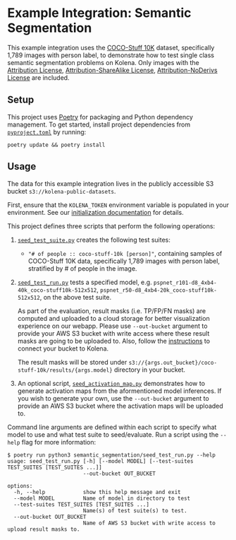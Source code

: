 # Example Integration: Semantic Segmentation

This example integration uses the [COCO-Stuff 10K](https://github.com/nightrome/cocostuff10k) dataset, specifically
1,789 images with person label, to demonstrate how to test single class semantic segmentation problems on Kolena. Only
images with the [Attribution License](http://creativecommons.org/licenses/by/2.0/),
[Attribution-ShareAlike License](http://creativecommons.org/licenses/by-sa/2.0/),
[Attribution-NoDerivs License](http://creativecommons.org/licenses/by-nd/2.0/) are included.

## Setup

This project uses [Poetry](https://python-poetry.org/) for packaging and Python dependency management. To get started,
install project dependencies from [`pyproject.toml`](./pyproject.toml) by running:

```shell
poetry update && poetry install
```

## Usage

The data for this example integration lives in the publicly accessible S3 bucket `s3://kolena-public-datasets`.

First, ensure that the `KOLENA_TOKEN` environment variable is populated in your environment. See our
[initialization documentation](https://docs.kolena.io/installing-kolena/#initialization) for details.

This project defines three scripts that perform the following operations:

1. [`seed_test_suite.py`](semantic_segmentation/seed_test_suite.py) creates the following test suites:

    - `"# of people :: coco-stuff-10k [person]"`, containing samples of COCO-Stuff 10K data, specifically 1,789 images
    with person label, stratified by # of people in the image.

2. [`seed_test_run.py`](semantic_segmentation/seed_test_run.py) tests a specified model,
e.g. `pspnet_r101-d8_4xb4-40k_coco-stuff10k-512x512`, `pspnet_r50-d8_4xb4-20k_coco-stuff10k-512x512`, on the above
test suite.

    As part of the evaluation, result masks (i.e. TP/FP/FN masks) are computed and uploaded to a cloud storage for
    better visualization experience on our webapp. Please use `--out-bucket` argument to provide your AWS S3 bucket
    with write access where these result masks are going to be uploaded to. Also, follow the
    [instructions](https://docs.kolena.io/connecting-cloud-storage/amazon-s3/) to connect
    your bucket to Kolena.

    The result masks will be stored under `s3://{args.out_bucket}/coco-stuff-10k/results/{args.model}` directory in
    your bucket.

3. An optional script, [`seed_activation_map.py`](semantic_segmentation/seed_activation_map.py)
   demonstrates how to generate activation maps from the aformentioned model inferences.
   If you wish to generate your own, use the `--out-bucket` argument to provide an
   AWS S3 bucket where the activation maps will be uploaded to.

Command line arguments are defined within each script to specify what model to use and what test suite to seed/evaluate.
Run a script using the `--help` flag for more information:

```shell
$ poetry run python3 semantic_segmentation/seed_test_run.py --help
usage: seed_test_run.py [-h] [--model MODEL] [--test-suites TEST_SUITES [TEST_SUITES ...]]
                        --out-bucket OUT_BUCKET

options:
  -h, --help            show this help message and exit
  --model MODEL         Name of model in directory to test
  --test-suites TEST_SUITES [TEST_SUITES ...]
                        Name(s) of test suite(s) to test.
  --out-bucket OUT_BUCKET
                        Name of AWS S3 bucket with write access to upload result masks to.
```
